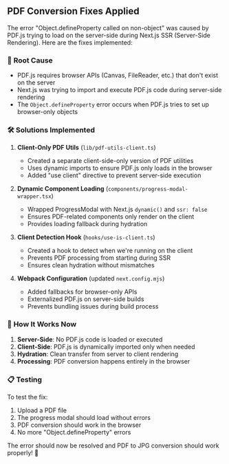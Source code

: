 ## PDF Conversion Fixes Applied

The error "Object.defineProperty called on non-object" was caused by PDF.js trying to load on the server-side during Next.js SSR (Server-Side Rendering). Here are the fixes implemented:

### 🔧 **Root Cause**
- PDF.js requires browser APIs (Canvas, FileReader, etc.) that don't exist on the server
- Next.js was trying to import and execute PDF.js code during server-side rendering
- The `Object.defineProperty` error occurs when PDF.js tries to set up browser-only objects

### 🛠️ **Solutions Implemented**

1. **Client-Only PDF Utils** (`lib/pdf-utils-client.ts`)
   - Created a separate client-side-only version of PDF utilities
   - Uses dynamic imports to ensure PDF.js only loads in the browser
   - Added "use client" directive to prevent server-side execution

2. **Dynamic Component Loading** (`components/progress-modal-wrapper.tsx`)
   - Wrapped ProgressModal with Next.js `dynamic()` and `ssr: false`
   - Ensures PDF-related components only render on the client
   - Provides loading fallback during hydration

3. **Client Detection Hook** (`hooks/use-is-client.ts`)
   - Created a hook to detect when we're running on the client
   - Prevents PDF processing from starting during SSR
   - Ensures clean hydration without mismatches

4. **Webpack Configuration** (updated `next.config.mjs`)
   - Added fallbacks for browser-only APIs
   - Externalized PDF.js on server-side builds
   - Prevents bundling issues during build process

### 🚀 **How It Works Now**

1. **Server-Side**: No PDF.js code is loaded or executed
2. **Client-Side**: PDF.js is dynamically imported only when needed
3. **Hydration**: Clean transfer from server to client rendering
4. **Processing**: PDF conversion happens entirely in the browser

### 📋 **Testing**
To test the fix:
1. Upload a PDF file
2. The progress modal should load without errors
3. PDF conversion should work in the browser
4. No more "Object.defineProperty" errors

The error should now be resolved and PDF to JPG conversion should work properly! 🎉